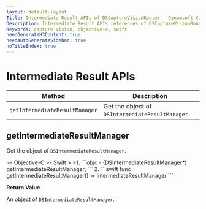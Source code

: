 ```yaml
---
layout: default-layout
Title: Intermediate Result APIs of DSCaptureVisionRouter - Dynamsoft Capture Vision Router Module iOS Edition API Reference
Description: Intermediate Result APIs references of DSCaptureVisionRouter.
Keywords: capture vision, objective-c, swift
needGenerateH3Content: true
needAutoGenerateSidebar: true
noTitleIndex: true
---
```


# Intermediate Result APIs

| Method | Description |
| ------ | ----------- |
| `getIntermediateResultManager` | Get the object of `DSIntermediateResultManager`. |

## getIntermediateResultManager

Get the object of `DSIntermediateResultManager`.

<div class="sample-code-prefix"></div>
>- Objective-C
>- Swift
>
>1. 
```objc
- (DSIntermediateResultManager*) getIntermediateResultManager;
```
2. 
```swift
func getIntermediateResultManager() -> IntermediateResultManager
```

**Return Value**

An object of `DSIntermediateResultManager`.
